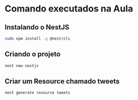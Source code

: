 # Comando executados na Aula

## Instalando o NestJS
```bash
sudo npm install -g @nest/cli
```

## Criando o projeto 
```bash
nest new nestjs
```

## Criar um Resource chamado tweets
```bash
nest generate resource tweets
```
